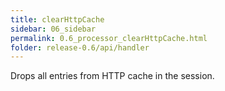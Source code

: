 ```yaml
---
title: clearHttpCache
sidebar: 06_sidebar
permalink: 0.6_processor_clearHttpCache.html
folder: release-0.6/api/handler
---
```


Drops all entries from HTTP cache in the session. 

